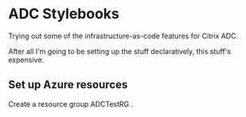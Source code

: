 # ADC Stylebooks
Trying out some of the infrastructure-as-code features for Citrix ADC.

After all I'm going to be setting up the stuff declaratively, this stuff's expensive.

## Set up Azure resources
Create a resource group ADCTestRG .

